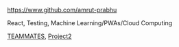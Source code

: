 
<!-- Give link to your github home page -->
<span id="github">https://www.github.com/amrut-prabhu</span>

<!-- Give up to 3 expertise areas that you claim credit for -->
<span id="areas">React, Testing, Machine Learning/PWAs/Cloud Computing</span>

<!-- Give your internal and external projects related to the module -->
<span id="projects">[TEAMMATES](https://github.com/TEAMMATES/teammates), [Project2]()</span>